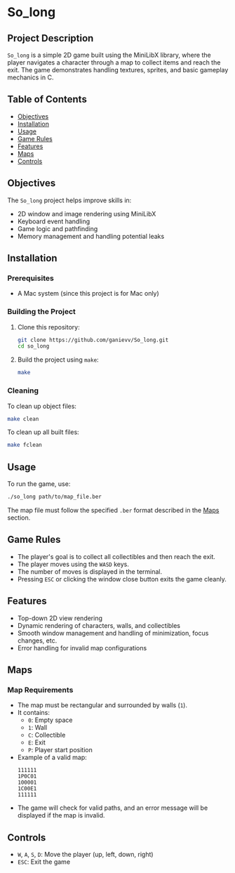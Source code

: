 # So_long

## Project Description
`So_long` is a simple 2D game built using the MiniLibX library, where the player navigates a character through a map to collect items and reach the exit. The game demonstrates handling textures, sprites, and basic gameplay mechanics in C.

## Table of Contents
- [Objectives](#objectives)
- [Installation](#installation)
- [Usage](#usage)
- [Game Rules](#game-rules)
- [Features](#features)
- [Maps](#maps)
- [Controls](#controls)

## Objectives
The `So_long` project helps improve skills in:
- 2D window and image rendering using MiniLibX
- Keyboard event handling
- Game logic and pathfinding
- Memory management and handling potential leaks

## Installation
### Prerequisites
- A Mac system (since this project is for Mac only)

### Building the Project
1. Clone this repository:
    ```bash
    git clone https://github.com/ganievv/So_long.git
    cd so_long
    ```
2. Build the project using `make`:
    ```bash
    make
    ```

### Cleaning
To clean up object files:
```bash
make clean
```
To clean up all built files:
```bash
make fclean
```

## Usage
To run the game, use:
```bash
./so_long path/to/map_file.ber
```
The map file must follow the specified `.ber` format described in the [Maps](#maps) section.

## Game Rules
- The player's goal is to collect all collectibles and then reach the exit.
- The player moves using the `WASD` keys.
- The number of moves is displayed in the terminal.
- Pressing `ESC` or clicking the window close button exits the game cleanly.

## Features
- Top-down 2D view rendering
- Dynamic rendering of characters, walls, and collectibles
- Smooth window management and handling of minimization, focus changes, etc.
- Error handling for invalid map configurations

## Maps
### Map Requirements
- The map must be rectangular and surrounded by walls (`1`).
- It contains:
  - `0`: Empty space
  - `1`: Wall
  - `C`: Collectible
  - `E`: Exit
  - `P`: Player start position
- Example of a valid map:
    ```
    111111
    1P0C01
    100001
    1C00E1
    111111
    ```
- The game will check for valid paths, and an error message will be displayed if the map is invalid.

## Controls
- `W`, `A`, `S`, `D`: Move the player (up, left, down, right)
- `ESC`: Exit the game

